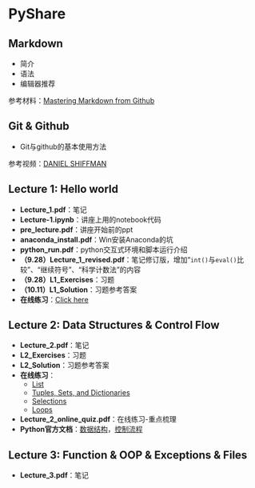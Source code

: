 # PyShare

## Markdown

* 简介
* 语法
* 编辑器推荐

参考材料：[Mastering Markdown from Github](https://guides.github.com/features/mastering-markdown/)

## Git & Github

* Git与github的基本使用方法

参考视频：[DANIEL SHIFFMAN](https://www.bilibili.com/video/av4857819?from=search&seid=5402638418024823626)

## Lecture 1: Hello world

* **Lecture_1.pdf**：笔记
* **Lecture-1.ipynb**：讲座上用的notebook代码
* **pre_lecture.pdf**：讲座开始前的ppt
* **anaconda_install.pdf**：Win安装Anaconda的坑
* **python_run.pdf**：python交互式环境和脚本运行介绍
* **（9.28）Lecture_1_revised.pdf**：笔记修订版，增加“`int()`与`eval()`比较”、“继续符号”、“科学计数法”的内容
* **（9.28）L1_Exercises**：习题
* **（10.11）L1_Solution**：习题参考答案
* **在线练习**：[Click here](https://liveexample-ppe.pearsoncmg.com/selftest/selftestpy?chapter=2)

## Lecture 2: Data Structures & Control Flow

* **Lecture_2.pdf**：笔记
* **L2_Exercises**：习题
* **L2_Solution**：习题参考答案
* **在线练习**：
	* [List](https://liveexample-ppe.pearsoncmg.com/selftest/selftestpy?chapter=10)
	* [Tuples, Sets, and Dictionaries](https://liveexample-ppe.pearsoncmg.com/selftest/selftestpy?chapter=14)
	* [Selections](https://liveexample-ppe.pearsoncmg.com/selftest/selftestpy?chapter=4)
	* [Loops](https://liveexample-ppe.pearsoncmg.com/selftest/selftestpy?chapter=5)
* **Lecture_2_online_quiz.pdf**：在线练习-重点梳理
* **Python官方文档**：[数据结构](https://docs.python.org/3.6/tutorial/datastructures.html)，[控制流程](https://docs.python.org/3.6/tutorial/controlflow.html)

## Lecture 3: Function & OOP & Exceptions & Files

* **Lecture_3.pdf**：笔记


